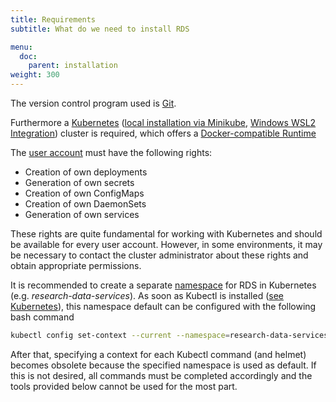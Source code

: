 ```yaml
---
title: Requirements
subtitle: What do we need to install RDS

menu:
  doc:
    parent: installation
weight: 300
---
```


The version control program used is [Git](https://git-scm.com/book/en/v2/Getting-Started-Installing-Git).

Furthermore a [Kubernetes](https://kubernetes.io/docs/home/) ([local installation via Minikube](https://kubernetes.io/docs/setup/learning-environment/minikube/), [Windows WSL2 Integration](https://kubernetes.io/blog/2020/05/21/wsl-docker-kubernetes-on-the-windows-desktop/)) cluster is required, which offers a [Docker-compatible Runtime](https://kubernetes.io/docs/setup/production-environment/container-runtimes/)

The [user account](https://kubernetes.io/docs/reference/access-authn-authz/rbac/) must have the following rights:
- Creation of own deployments
- Generation of own secrets
- Creation of own ConfigMaps
- Creation of own DaemonSets
- Generation of own services

These rights are quite fundamental for working with Kubernetes and should be available for every user account. However, in some environments, it may be necessary to contact the cluster administrator about these rights and obtain appropriate permissions.

It is recommended to create a separate [namespace](https://kubernetes.io/docs/concepts/overview/working-with-objects/namespaces/) for RDS in Kubernetes (e.g. *research-data-services*).
As soon as Kubectl is installed ([see Kubernetes](/doc/getting-started/k8s/)), this namespace default can be configured with the following bash command

```bash
kubectl config set-context --current --namespace=research-data-services
```

After that, specifying a context for each Kubectl command (and helmet) becomes obsolete because the specified namespace is used as default. If this is not desired, all commands must be completed accordingly and the tools provided below cannot be used for the most part.
